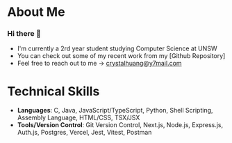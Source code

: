 # About Me
### Hi there :wave:	
- I'm currently a 2rd year student studying Computer Science at UNSW
- You can check out some of my recent work from my [Github Repository]
- Feel free to reach out to me -> crystalhuang@y7mail.com


# Technical Skills
- **Languages**: C, Java, JavaScript/TypeScript, Python, Shell Scripting, Assembly Language, HTML/CSS, TSX/JSX
- **Tools/Version Control**: Git Version Control, Next.js, Node.js, Express.js, Auth.js, Postgres, Vercel, Jest, Vitest, Postman

